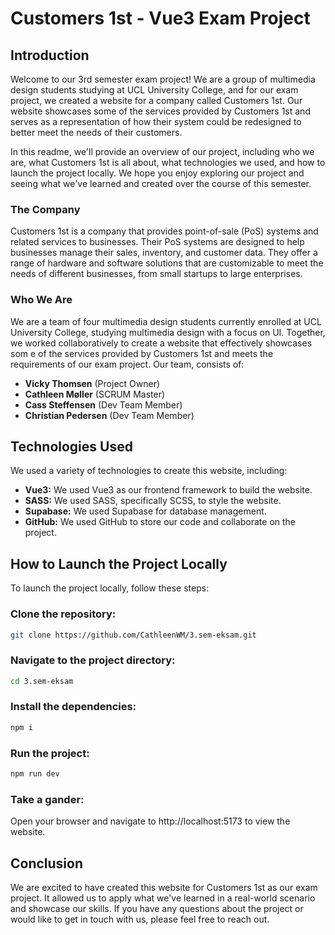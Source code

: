 # Customers 1st - Vue3 Exam Project


## Introduction
Welcome to our 3rd semester exam project! We are a group of multimedia design students studying at UCL University College, and for our exam project, we created a website for a company called Customers 1st. Our website showcases some of the services provided by Customers 1st and serves as a representation of how their system could be redesigned to better meet the needs of their customers.

In this readme, we'll provide an overview of our project, including who we are, what Customers 1st is all about, what technologies we used, and how to launch the project locally. We hope you enjoy exploring our project and seeing what we've learned and created over the course of this semester.


### The Company
Customers 1st is a company that provides point-of-sale (PoS) systems and related services to businesses. Their PoS systems are designed to help businesses manage their sales, inventory, and customer data. They offer a range of hardware and software solutions that are customizable to meet the needs of different businesses, from small startups to large enterprises.


### Who We Are

We are a team of four multimedia design students currently enrolled at UCL University College, studying multimedia design with a focus on UI. Together, we worked collaboratively to create a website that effectively showcases som e of the services provided by Customers 1st and meets the requirements of our exam project. Our team, consists of:
- **Vicky Thomsen** (Project Owner)
- **Cathleen Møller** (SCRUM Master)
- **Cass Steffensen** (Dev Team Member)
- **Christian Pedersen** (Dev Team Member)


## Technologies Used

We used a variety of technologies to create this website, including:

- **Vue3:** We used Vue3 as our frontend framework to build the website.
- **SASS:** We used SASS, specifically SCSS, to style the website.
- **Supabase:** We used Supabase for database management.
- **GitHub:** We used GitHub to store our code and collaborate on the project.


## How to Launch the Project Locally

To launch the project locally, follow these steps:


### Clone the repository:

```bash
git clone https://github.com/CathleenWM/3.sem-eksam.git
```


### Navigate to the project directory:

```bash
cd 3.sem-eksam
```


### Install the dependencies:

```bash
npm i
```


### Run the project:

```bash
npm run dev
```

### Take a gander: 

Open your browser and navigate to http://localhost:5173 to view the website.


## Conclusion

We are excited to have created this website for Customers 1st as our exam project. It allowed us to apply what we've learned in a real-world scenario and showcase our skills. If you have any questions about the project or would like to get in touch with us, please feel free to reach out.